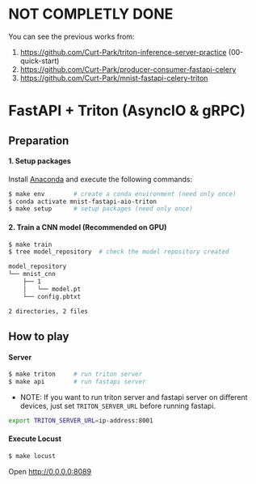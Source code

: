 # NOT COMPLETLY DONE
You can see the previous works from:

1. https://github.com/Curt-Park/triton-inference-server-practice (00-quick-start)
2. https://github.com/Curt-Park/producer-consumer-fastapi-celery
3. https://github.com/Curt-Park/mnist-fastapi-celery-triton

# FastAPI + Triton (AsyncIO & gRPC)

## Preparation

#### 1. Setup packages
Install [Anaconda](https://docs.anaconda.com/anaconda/install/index.html) and execute the following commands:

```bash
$ make env        # create a conda environment (need only once)
$ conda activate mnist-fastapi-aio-triton
$ make setup      # setup packages (need only once)
```

#### 2. Train a CNN model (Recommended on GPU)

```bash
$ make train
$ tree model_repository  # check the model repository created

model_repository
└── mnist_cnn
    ├── 1
    │   └── model.pt
    └── config.pbtxt

2 directories, 2 files
```

## How to play

#### Server

```bash
$ make triton     # run triton server
$ make api        # run fastapi server
```

- NOTE: If you want to run triton server and fastapi server on different devices, just set `TRITON_SERVER_URL` before running fastapi.
```bash
export TRITON_SERVER_URL=ip-address:8001
```

#### Execute Locust

```bash
$ make locust
```

Open http://0.0.0.0:8089
